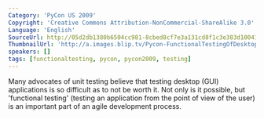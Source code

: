 ```yaml
---
Category: 'PyCon US 2009'
Copyright: 'Creative Commons Attribution-NonCommercial-ShareAlike 3.0'
Language: 'English'
SourceUrl: http://05d2db1380b6504cc981-8cbed8cf7e3a131cd8f1c3e383d10041.r93.cf2.rackcdn.com/pycon-us-2009/229_pycon-2009-functional-testing-of-desktop-applications-1.mp4
ThumbnailUrl: 'http://a.images.blip.tv/Pycon-FunctionalTestingOfDesktopApplications136-206.jpg'
speakers: []
tags: [functionaltesting, pycon, pycon2009, testing]
---
```

  
Many advocates of unit testing believe that testing desktop (GUI) applications
is so difficult as to not be worth it. Not only is it possible, but
'functional testing' (testing an application from the point of view of the
user) is an important part of an agile development process.

